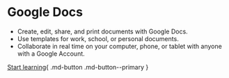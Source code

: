 # Google Docs
 - Create, edit, share, and print documents with Google Docs. 
 - Use templates for work, school, or personal documents. 
 - Collaborate in real time on your computer, phone, or tablet with anyone with a Google Account.

 [Start learning](document/index.md){ .md-button .md-button--primary }
